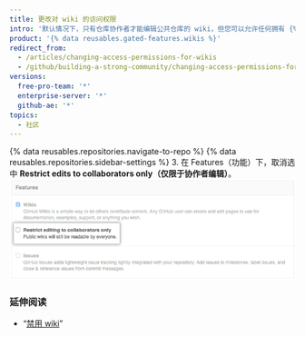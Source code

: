 ```yaml
---
title: 更改对 wiki 的访问权限
intro: '默认情况下，只有仓库协作者才能编辑公共仓库的 wiki，但您可以允许任何拥有 {% data variables.product.product_name %} 帐户的人编辑您的 wiki。'
product: '{% data reusables.gated-features.wikis %}'
redirect_from:
  - /articles/changing-access-permissions-for-wikis
  - /github/building-a-strong-community/changing-access-permissions-for-wikis
versions:
  free-pro-team: '*'
  enterprise-server: '*'
  github-ae: '*'
topics:
  - 社区
---
```

{% data reusables.repositories.navigate-to-repo %}
{% data reusables.repositories.sidebar-settings %}
3. 在 Features（功能）下，取消选中 **Restrict edits to collaborators only（仅限于协作者编辑）**。 ![Wiki 编辑限制](/assets/images/help/wiki/wiki_restrict_editing.png)

### 延伸阅读

- “[禁用 wiki](/articles/disabling-wikis)”
